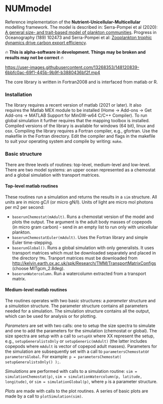 # NUMmodel
Reference implementation of the **Nutrient-Unicellular-Multicellular**
modelling framework.  The model is described in: Serra-Pompei et al (2020): [A general size- and trait-based model of plankton communities](https://www.researchgate.net/publication/346939727_A_general_size-_and_trait-based_model_of_plankton_communities "Researchgate"). Progress in Oceanography (189) 102473 and Serra-Pompei et al: [Zooplankton trophic dynamics drive carbon export efficiency](https://www.biorxiv.org/content/10.1101/2021.03.08.434455v1 "BioRxiv").

:fire: **This is alpha-software in development. Things may be broken and results may not be correct** :fire:



https://user-images.githubusercontent.com/13268353/148120839-6bbfc0ac-69f1-445b-9b9f-b3880436bf2f.mp4




The core library is written in Fortran2008 and is interfaced from matlab or R.

### Installation
The library requires a recent version of matlab (2021 or later). It also requires the Matlab MEX module to be installed (Home -> Add-ons -> Get Add-ons -> MATLAB Support for MinGW-w64 C/C++ Compiler). To run global simulation it further requires that the mapping toolbox is installed.  Compiled versions of the library is available for windows (64 bit), linux and osx.  Compiling the library requires a Fortran compiler, e.g., gfortran.  Use the makefile in the Fortran directory. Edit the compiler and flags in the makefile to suit your operating system and compile by writing: `make`.

### Basic structure
There are three levels of routines: top-level, medium-level and low-level.  There are two model systems: an upper ocean represented as a chemostat and a global simulation with transport matrices.
#### Top-level matlab routines
These routines run a simulation and returns the results in a `sim` structure. All units are in micro gC/l (or micro gN/l). Units of light are micro mol photons per m2 per second:

* `baserunChemostat(mAdult)`.  Runs a chemostat version of the model and plots the output. The argument is the adult body masses of copepods (in micro gram carbon) - send in an empty list to run only with unicellular plankton.
* `baserunChemostatEuler(mAdult)`. Uses the Fortran library and simple Euler time-stepping.
* `baserunGlobal()`. Runs a global simulation with only generalists. It uses transport matrices which must be downloaded separately and placed in the directory `TMs`. Tranport matrices must be downloaded from http://kelvin.earth.ox.ac.uk/spk/Research/TMM/TransportMatrixConfigs (choose MITgcm_2.8deg).
* `baserunWatercolumn`. Run a watercolumn extracted from a transport matrix.

#### Medium-level matlab routines
The routines operates with two basic structures: a *parameter* structure and a *simulation* structure. The parameter structure contains all parameters needed for a simulation. The simulation structure contains all the output, which can be used for analysis or for plotting.

*Parameters* are set with two calls: one to setup the size spectra to simulate and one to add the parameters for the simulation (chemostat or global). The size spectra are setup with a call to `setupXX` where XX represent the setup, e.g., `setupGeneralistsOnly` or `setupGeneric(mAdult)` (the latter includes copepods where `mAdult` is vector of copepod adult masses).  Parameters for the simulation are subsequently set with a call to `parametersChemostat`or `parametersGlobal`. For example: `p = parametersChemostat( setupGeneralistsOnly() );`.

*Simulations* are performed with calls to a simulation routine: `sim = simulationChemostat(p)`, `sim = simulationWatercolumn(p, latitude, longitude)`, or `sim = simulationGlobal(p)`, where `p` is a parameter structure.

*Plots* are made with calls to the plot routines. A series of basic plots are made by a call to `plotSimulation(sim)`.
